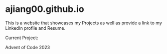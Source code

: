 # ajiang00.github.io

This is a website that showcases my Projects as well as provide a link to my LinkedIn profile and Resume.

Current Project:

Advent of Code 2023
